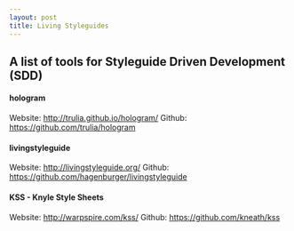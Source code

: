 ```yaml
---
layout: post
title: Living Styleguides
---
```


## A list of tools for Styleguide Driven Development (SDD)

#### hologram

Website: http://trulia.github.io/hologram/
Github: https://github.com/trulia/hologram

#### livingstyleguide

Website: http://livingstyleguide.org/
Github: https://github.com/hagenburger/livingstyleguide

#### KSS - Knyle Style Sheets

Website: http://warpspire.com/kss/
Github: https://github.com/kneath/kss
